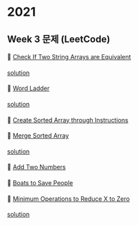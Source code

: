 # 2021
## Week 3 문제 (LeetCode)

####
👀 [Check If Two String Arrays are Equivalent](https://leetcode.com/explore/challenge/card/january-leetcoding-challenge-2021/580/week-2-january-8th-january-14th/3597/)
####
[solution](https://github.com/KimHunJin/Study-Book/blob/master/algorithm/src/leetcode/CheckIfTwoStringArraysAreEquivalent.ts)
####
👀 [  Word Ladder](https://leetcode.com/explore/challenge/card/january-leetcoding-challenge-2021/580/week-2-january-8th-january-14th/3598/)
####
[solution](https://github.com/KimHunJin/Study-Book/blob/master/algorithm/src/leetcode/WordLadder.ts)
####
👀 [  Create Sorted Array through Instructions](https://leetcode.com/explore/challenge/card/january-leetcoding-challenge-2021/580/week-2-january-8th-january-14th/3599/)
####
####
👀 [  Merge Sorted Array](https://leetcode.com/explore/challenge/card/january-leetcoding-challenge-2021/580/week-2-january-8th-january-14th/3600/)
####
[solution](https://github.com/KimHunJin/Study-Book/blob/master/algorithm/src/leetcode/MergeSortedArray.ts)
####
👀 [  Add Two Numbers](https://leetcode.com/explore/challenge/card/january-leetcoding-challenge-2021/580/week-2-january-8th-january-14th/3601/)
####
####
👀 [  Boats to Save People](https://leetcode.com/explore/challenge/card/january-leetcoding-challenge-2021/580/week-2-january-8th-january-14th/3602/)
####

####
👀 [  Minimum Operations to Reduce X to Zero](https://leetcode.com/explore/challenge/card/january-leetcoding-challenge-2021/580/week-2-january-8th-january-14th/3603/)
####
[solution](https://github.com/KimHunJin/Study-Book/blob/master/algorithm/src/leetcode/MinimumOperationsToReduceXToZero.java)
